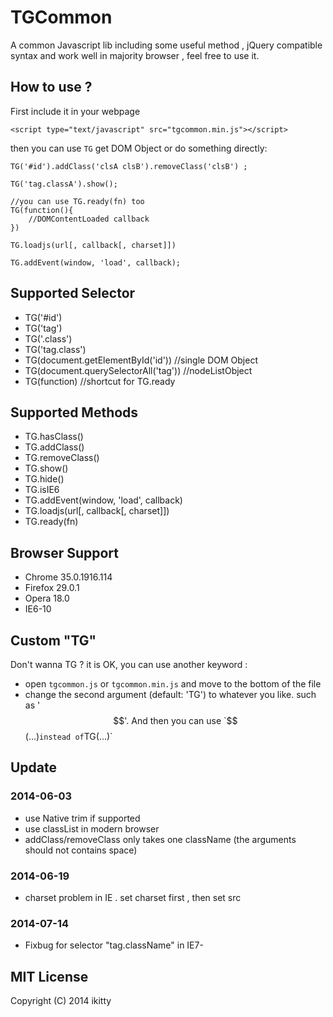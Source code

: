 TGCommon
========

A common Javascript lib including some useful method , jQuery compatible syntax and work well in majority browser , feel free to use it. 

## How to use ?

First include it in your webpage

    <script type="text/javascript" src="tgcommon.min.js"></script>

then you can use `TG` get DOM Object or do something directly:

    TG('#id').addClass('clsA clsB').removeClass('clsB') ;

    TG('tag.classA').show();

    //you can use TG.ready(fn) too
    TG(function(){
        //DOMContentLoaded callback
    })

    TG.loadjs(url[, callback[, charset]])

    TG.addEvent(window, 'load', callback);

## Supported Selector

- TG('#id')
- TG('tag')
- TG('.class')
- TG('tag.class')
- TG(document.getElementById('id')) //single DOM Object
- TG(document.querySelectorAll('tag')) //nodeListObject
- TG(function) //shortcut for TG.ready

## Supported Methods

- TG.hasClass()
- TG.addClass()
- TG.removeClass()
- TG.show()
- TG.hide()
- TG.isIE6
- TG.addEvent(window, 'load', callback)
- TG.loadjs(url[, callback[, charset]])
- TG.ready(fn)

## Browser Support

- Chrome 35.0.1916.114
- Firefox 29.0.1
- Opera 18.0
- IE6-10

## Custom "TG"

Don't wanna TG ? it is OK, you can use another keyword :

- open `tgcommon.js` or `tgcommon.min.js` and move to the bottom of the file
- change the second argument (default: 'TG') to whatever you like. such as '$$'. And then you can use `$$(...)` instead of `TG(...)`

## Update

### 2014-06-03

- use Native trim if supported
- use classList in modern browser
- addClass/removeClass only takes one className (the arguments should not contains space)

### 2014-06-19

- charset problem in IE . set charset first , then set src 

### 2014-07-14

- Fixbug for selector "tag.className" in IE7-

## MIT License

Copyright (C) 2014 ikitty
